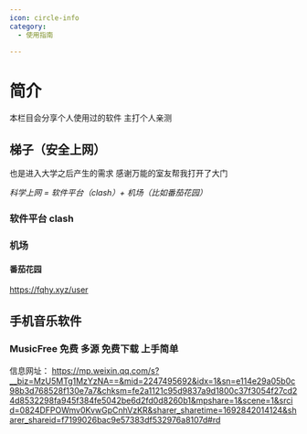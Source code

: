 ```yaml
---
icon: circle-info
category:
  - 使用指南

---
```


# 简介

本栏目会分享个人使用过的软件
主打个人亲测

## 梯子（安全上网）

也是进入大学之后产生的需求
感谢万能的室友帮我打开了大门

*科学上网 = 软件平台（clash）+ 机场（比如番茄花园）*
### 软件平台 clash
### 机场
#### 番茄花园
https://fqhy.xyz/user
## 手机音乐软件

### MusicFree 免费 多源 免费下载 上手简单

信息网址：
https://mp.weixin.qq.com/s?__biz=MzU5MTg1MzYzNA==&mid=2247495692&idx=1&sn=e114e29a05b0c98b3d768528f130e7a7&chksm=fe2a1121c95d9837a9d1800c37f3054f27cd24d8532298fa945f384fe5042be6d2fd0d8260b1&mpshare=1&scene=1&srcid=0824DFPOWmv0KvwGpCnhVzKR&sharer_sharetime=1692842014124&sharer_shareid=f7199026bac9e57383df532976a8107d#rd